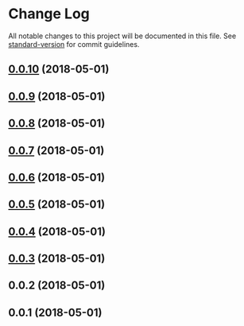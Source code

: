 # Change Log

All notable changes to this project will be documented in this file. See [standard-version](https://github.com/conventional-changelog/standard-version) for commit guidelines.

<a name="0.0.10"></a>
## [0.0.10](https://github.com/vincecoppola/babel-plugin-transform-modules-commonjs/compare/0.0.2...0.0.10) (2018-05-01)



<a name="0.0.9"></a>
## [0.0.9](https://github.com/vincecoppola/babel-plugin-transform-modules-commonjs/compare/0.0.8...0.0.9) (2018-05-01)



<a name="0.0.8"></a>
## [0.0.8](https://github.com/vincecoppola/babel-plugin-transform-modules-commonjs/compare/0.0.7...0.0.8) (2018-05-01)



<a name="0.0.7"></a>
## [0.0.7](https://github.com/vincecoppola/babel-plugin-transform-modules-commonjs/compare/0.0.6...0.0.7) (2018-05-01)



<a name="0.0.6"></a>
## [0.0.6](https://github.com/vincecoppola/babel-plugin-transform-modules-commonjs/compare/0.0.4...0.0.6) (2018-05-01)



<a name="0.0.5"></a>
## [0.0.5](https://github.com/vincecoppola/babel-plugin-transform-modules-commonjs/compare/0.0.4...0.0.5) (2018-05-01)



<a name="0.0.4"></a>
## [0.0.4](https://github.com/vincecoppola/babel-plugin-transform-modules-commonjs/compare/0.0.2...0.0.4) (2018-05-01)



<a name="0.0.3"></a>
## [0.0.3](https://github.com/vincecoppola/babel-plugin-transform-modules-commonjs/compare/0.0.2...0.0.3) (2018-05-01)



<a name="0.0.2"></a>
## 0.0.2 (2018-05-01)



<a name="0.0.1"></a>
## 0.0.1 (2018-05-01)
